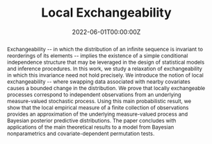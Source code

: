 ---
abstract: Exchangeability -- in which the distribution of an infinite sequence is invariant to reorderings of its elements -- implies the existence of a simple conditional independence structure that may be leveraged in the design of statistical models and inference procedures. In this work, we study a relaxation of exchangeability in which this invariance need not hold precisely. We introduce the notion of local exchangeability -- where swapping data associated with nearby covariates causes a bounded change in the distribution. We prove that locally exchangeable processes correspond to independent observations from an underlying measure-valued stochastic process. Using this main probabilistic result, we show that the local empirical measure of a finite collection of observations provides an approximation of the underlying measure-valued process and Bayesian posterior predictive distributions. The paper concludes with applications of the main theoretical results to a model from Bayesian nonparametrics and covariate-dependent permutation tests.

author_notes: ""
authors:
- Trevor Campbell
- admin
- Chiao-Yu Yang
- Michael I. Jordan
- Tamara Broderick
date: "2022-06-01T00:00:00Z"
doi: ""
featured: true
image:
  caption: ""
  focal_point: ""
  preview_only: false
publication: Bernoulli
publication_short: To appear in *Bernoulli (Accepted)*
publication_types:
- "2"
publishDate: ""
slides: ""
summary: ""
tags: []
title: Local Exchangeability
url_code: ""
url_dataset: ""
url_preprint: ""
url_pdf: "https://arxiv.org/pdf/1906.09507.pdf"
url_poster: ""
url_project: ""
url_slides: ""
url_source: ""
url_video: ""

links:
- icon: ""
  icon_pack: fab
  name: Arxiv
  url: https://arxiv.org/abs/1906.09507
---